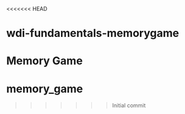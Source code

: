 <<<<<<< HEAD
# wdi-fundamentals-memorygame
Memory Game
=======
# memory_game
>>>>>>> Initial commit
